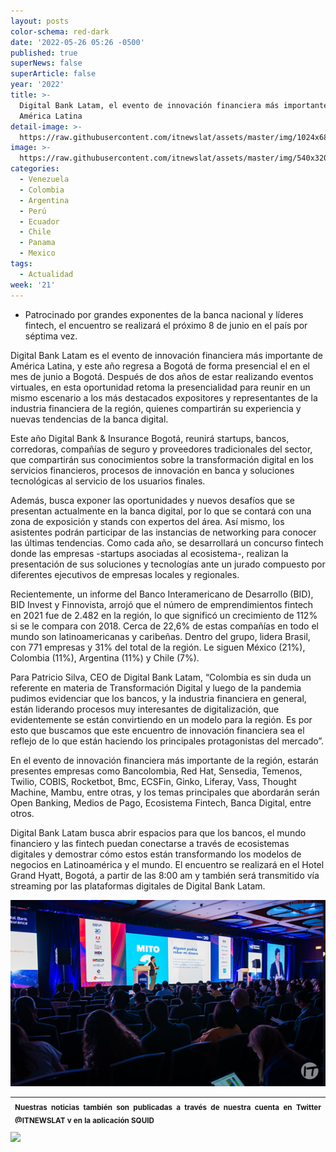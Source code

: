 ```yaml
---
layout: posts
color-schema: red-dark
date: '2022-05-26 05:26 -0500'
published: true
superNews: false
superArticle: false
year: '2022'
title: >-
  Digital Bank Latam, el evento de innovación financiera más importante de
  América Latina
detail-image: >-
  https://raw.githubusercontent.com/itnewslat/assets/master/img/1024x680/Digital-Bank-Latam-g.jpg
image: >-
  https://raw.githubusercontent.com/itnewslat/assets/master/img/540x320/Digital-Bank-Latam-p.jpg
categories:
  - Venezuela
  - Colombia
  - Argentina
  - Perú
  - Ecuador
  - Chile
  - Panama
  - Mexico
tags:
  - Actualidad
week: '21'
---
```

- Patrocinado por grandes exponentes de la banca nacional y líderes fintech, el encuentro se realizará el próximo 8 de junio en el país por séptima vez.

Digital Bank Latam es el evento de innovación financiera más importante de América Latina, y este año regresa a Bogotá de forma presencial el en el mes de junio a Bogotá. Después de dos años de estar realizando eventos virtuales, en esta oportunidad retoma la presencialidad para reunir en un mismo escenario a los más destacados expositores y representantes de la industria financiera de la región, quienes compartirán su experiencia y nuevas tendencias de la banca digital.

Este año Digital Bank & Insurance Bogotá, reunirá startups, bancos, corredoras, compañías de seguro y proveedores tradicionales del sector, que compartirán sus conocimientos sobre la transformación digital en los servicios financieros, procesos de innovación en banca y soluciones tecnológicas al servicio de los usuarios finales.

Además, busca exponer las oportunidades y nuevos desafíos que se presentan actualmente en la banca digital, por lo que se contará con una zona de exposición y stands con expertos del área. Así mismo, los asistentes podrán participar de las instancias de networking para conocer las últimas tendencias. Como cada año, se desarrollará un concurso fintech donde las empresas -startups asociadas al ecosistema-, realizan la presentación de sus soluciones y tecnologías ante un jurado compuesto por diferentes ejecutivos de empresas locales y regionales.

Recientemente, un informe del Banco Interamericano de Desarrollo (BID), BID Invest y Finnovista, arrojó que el número de emprendimientos fintech en 2021 fue de 2.482 en la región, lo que significó un crecimiento de 112% si se le compara con 2018. Cerca de 22,6% de estas compañías en todo el mundo son latinoamericanas y caribeñas. Dentro del grupo, lidera Brasil, con 771 empresas y 31% del total de la región. Le siguen México (21%), Colombia (11%), Argentina (11%) y Chile (7%).

Para Patricio Silva, CEO de Digital Bank Latam, “Colombia es sin duda un referente en materia de Transformación Digital y luego de la pandemia pudimos evidenciar que los bancos, y la industria financiera en general, están liderando procesos muy interesantes de digitalización, que evidentemente se están convirtiendo en un modelo para la región. Es por esto que buscamos que este encuentro de innovación financiera sea el reflejo de lo que están haciendo los principales protagonistas del mercado”.

En el evento de innovación financiera más importante de la región, estarán presentes empresas como Bancolombia, Red Hat, Sensedia, Temenos, Twilio, COBIS, Rocketbot, Bmc, ECSFin, Ginko, Liferay, Vass, Thought Machine, Mambu, entre otras, y los temas principales que abordarán serán Open Banking, Medios de Pago, Ecosistema Fintech, Banca Digital, entre otros.

Digital Bank Latam busca abrir espacios para que los bancos, el mundo financiero y las fintech puedan conectarse a través de ecosistemas digitales y demostrar cómo estos están transformando los modelos de negocios en Latinoamérica y el mundo. El encuentro se realizará en el Hotel Grand Hyatt, Bogotá, a partir de las 8:00 am y también será transmitido vía streaming por las plataformas digitales de Digital Bank Latam.


![](https://raw.githubusercontent.com/itnewslat/assets/master/img/540x320/Digital-Bank-Latam-p.jpg)

<table style="height: 42px;" width="569">
<tbody>
<tr>
<td style="text-align: justify;"><sub><strong>Nuestras noticias también son publicadas a través de nuestra cuenta en Twitter <a href="https://twitter.com/itnewslat?lang=es">@ITNEWSLAT</a> y en la aplicación <a href="https://squidapp.co/en/">SQUID</a></strong></sub></td>
</tr>
</tbody>
</table>

<img src="https://tracker.metricool.com/c3po.jpg?hash=56f88a41e39ab42c063cc51676587a04"/>